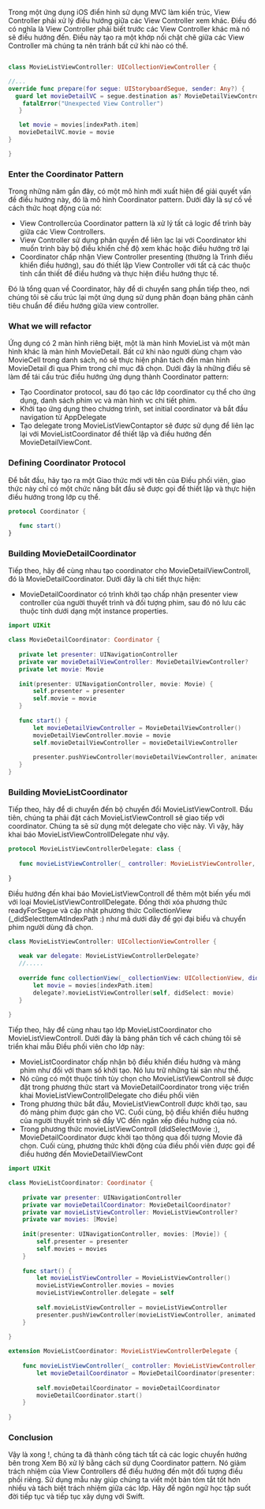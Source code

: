 Trong một ứng dụng iOS điển hình sử dụng MVC làm kiến trúc, View Controller  phải xử lý điều hướng giữa các View Controller xem khác. Điều đó có nghĩa là View Controller phải biết trước các View Controller khác mà nó sẽ điều hướng đến. Điều này tạo ra một khớp nối chặt chẽ giữa các View Controller mà chúng ta nên tránh bất cứ khi nào có thể.
  ```swift 
  
  class MovieListViewController: UICollectionViewController {
  
  //...
  override func prepare(for segue: UIStoryboardSegue, sender: Any?) {
    guard let movieDetailVC = segue.destination as? MovieDetailViewController, let cell = sender as? UICollectionViewCell, let indexPath = collectionView.indexPath(for: cell)  else {
      fatalError("Unexpected View Controller")
     }

     let movie = movies[indexPath.item]
     movieDetailVC.movie = movie
  }
  
}
  
  ```
  
 ### Enter the Coordinator Pattern
 Trong những năm gần đây, có một mô hình mới xuất hiện để giải quyết vấn đề điều hướng này, đó là mô hình Coordinator pattern. Dưới đây là sự cố về cách thức hoạt động của nó:
 
  - View Controllercủa Coordinator pattern là xử lý tất cả logic để trình bày giữa các View Controllers.
  - View Controller sử dụng phân quyền để liên lạc lại với Coordinator khi muốn trình bày bộ điều khiển chế độ xem khác hoặc điều hướng trở lại
  -  Coordinator chấp nhận View Controller presenting (thường là Trình điều khiển điều hướng), sau đó thiết lập View Controller với tất cả các thuộc tính cần thiết để điều hướng và thực hiện điều hướng thực tế.

Đó là tổng quan về Coordinator,  hãy để di chuyển sang phần tiếp theo, nơi chúng tôi sẽ cấu trúc lại một ứng dụng sử dụng phân đoạn bảng phân cảnh tiêu chuẩn để điều hướng giữa view controller.

### What we will refactor

Ứng dụng có 2 màn hình riêng biệt, một là màn hình MovieList và một màn hình khác là màn hình MovieDetail. Bất cứ khi nào người dùng chạm vào MovieCell trong danh sách, nó sẽ thực hiện phân tách đến màn hình MovieDetail đi qua Phim trong chỉ mục đã chọn. Dưới đây là những điều  sẽ làm để tái cấu trúc điều hướng ứng dụng thành Coordinator pattern:


- Tạo Coordinator protocol, sau đó tạo các lớp coordinator cụ thể cho ứng dụng, danh sách phim vc và màn hình vc chi tiết phim.
- Khởi tạo ứng dụng  theo chương trình, set  initial coordinator và bắt đầu navigation từ AppDelegate
- Tạo delegate trong MovieListViewContaptor sẽ được sử dụng để liên lạc lại với MovieListCoordinator để thiết lập và điều hướng đến MovieDetailViewCont.

### Defining Coordinator Protocol
Để bắt đầu, hãy tạo ra một Giao thức mới với tên của Điều phối viên, giao thức này chỉ có một chức năng bắt đầu sẽ được gọi để thiết lập và thực hiện điều hướng trong lớp cụ thể.
 ```swift 
 protocol Coordinator {
     
    func start()
}

   ```
   
 ### Building MovieDetailCoordinator
 Tiếp theo, hãy để cùng nhau tạo coordinator cho MovieDetailViewControll, đó là MovieDetailCoordinator. Dưới đây là chi tiết thực hiện:
 
 - MovieDetailCoordinator có trình khởi tạo chấp nhận presenter view controller của người thuyết trình và đối tượng phim, sau đó nó lưu các thuộc tính dưới dạng một instance properties.
 ```swift 
 import UIKit

class MovieDetailCoordinator: Coordinator {
    
    private let presenter: UINavigationController
    private var movieDetailViewController: MovieDetailViewController?
    private let movie: Movie
    
    init(presenter: UINavigationController, movie: Movie) {
        self.presenter = presenter
        self.movie = movie
    }
    
    func start() {
        let movieDetailViewController = MovieDetailViewController()
        movieDetailViewController.movie = movie
        self.movieDetailViewController = movieDetailViewController
        
        presenter.pushViewController(movieDetailViewController, animated: true) 
    }
}
 ```

### Building MovieListCoordinator

Tiếp theo, hãy để di chuyển đến bộ chuyển đổi MovieListViewControll. Đầu tiên, chúng ta phải đặt cách MovieListViewControll sẽ giao tiếp với coordinator. Chúng ta sẽ sử dụng một delegate cho việc này. Vì vậy, hãy khai báo MovieListViewControllDelegate như vậy.
 ```swift 
 protocol MovieListViewControllerDelegate: class {
    
    func movieListViewController(_ controller: MovieListViewController, didSelect movie: Movie)
    
}
  ```
Điều hướng đến khai báo MovieListViewControll để thêm một biến yếu mới với loại MovieListViewControllDelegate. Đồng thời xóa phương thức readyForSegue và cập nhật phương thức CollectionView (_didSelectItemAtIndexPath :) như mã dưới đây để gọi đại biểu và chuyển phim người dùng đã chọn.

 ```swift 
 class MovieListViewController: UICollectionViewController {
    
    weak var delegate: MovieListViewControllerDelegate?
    //.....
  
    override func collectionView(_ collectionView: UICollectionView, didSelectItemAt indexPath: IndexPath) {
        let movie = movies[indexPath.item]
        delegate?.movieListViewController(self, didSelect: movie)
    }
  
}
 ```
 Tiếp theo, hãy để cùng nhau tạo lớp MovieListCoordinator cho MovieListViewControll. Dưới đây là bảng phân tích về cách chúng tôi sẽ triển khai mẫu Điều phối viên cho lớp này:
 
 - MovieListCoordinator chấp nhận bộ điều khiển điều hướng và mảng phim như đối với tham số khởi tạo. Nó lưu trữ những tài sản như thể.
 - Nó cũng có một thuộc tính tùy chọn cho MovieListViewControll sẽ được đặt trong phương thức start và MovieDetailCoordinator trong việc triển khai MovieListViewControllDelegate cho điều phối viên
 - Trong phương thức bắt đầu, MovieListViewControll được khởi tạo, sau đó mảng phim được gán cho VC. Cuối cùng, bộ điều khiển điều hướng của người thuyết trình sẽ đẩy VC đến ngăn xếp điều hướng của nó.
 - Trong phương thức movieListViewControll (didSelectMovie :), MovieDetailCoordinator được khởi tạo thông qua đối tượng Movie đã chọn. Cuối cùng, phương thức khởi động của điều phối viên được gọi để điều hướng đến MovieDetailViewCont

```swift 
import UIKit

class MovieListCoordinator: Coordinator {
    
    private var presenter: UINavigationController
    private var movieDetailCoordinator: MovieDetailCoordinator?
    private var movieListViewController: MovieListViewController?
    private var movies: [Movie]
    
    init(presenter: UINavigationController, movies: [Movie]) {
        self.presenter = presenter
        self.movies = movies
    }
    
    func start() {
        let movieListViewController = MovieListViewController()
        movieListViewController.movies = movies
        movieListViewController.delegate = self
        
        self.movieListViewController = movieListViewController
        presenter.pushViewController(movieListViewController, animated: true)
    }
    
}

extension MovieListCoordinator: MovieListViewControllerDelegate {
    
    func movieListViewController(_ controller: MovieListViewController, didSelect movie: Movie) {
        let movieDetailCoordinator = MovieDetailCoordinator(presenter: presenter, movie: movie)
        
        self.movieDetailCoordinator = movieDetailCoordinator
        movieDetailCoordinator.start()
    }
    
}

 ```
 
 ### Conclusion
 
 Vậy là xong !, chúng ta đã thành công tách tất cả các logic chuyển hướng bên trong Xem Bộ xử lý bằng cách sử dụng Coordinator pattern. Nó giảm trách nhiệm của View Controllers để điều hướng đến một đối tượng điều phối riêng. Sử dụng mẫu này giúp chúng ta viết một bản tóm tắt tốt hơn nhiều và tách biệt trách nhiệm giữa các lớp. Hãy để ngôn ngữ học tập suốt đời tiếp tục và tiếp tục xây dựng với Swift.